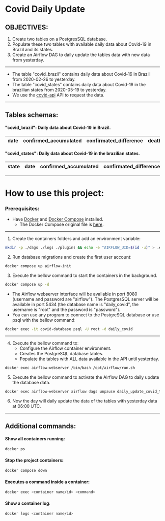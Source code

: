 # Covid Daily Update
## OBJECTIVES: 
1. Create two tables on a PostgresSQL database.
2. Populate these two tables with available daily data about Covid-19 in Brazil and its states.
3. Create an Airflow DAG to daily update the tables data with new data from yesterday.
---
- The table "covid_brazil" contains daily data about Covid-19 in Brazil from 2020-02-26 to yesterday.
- The table "covid_states" contains daily data about Covid-19 in the brazilian states from 2020-05-19 to yesterday.
- We use the [covid-api](http://covid-api.com/api/) API to request the data.
 
---
## Tables schemas:

#### "covid_brazil": Daily data about Covid-19 in Brazil.

| date       | confirmed_accumulated                 | confirmated_difference                                 | deaths_accumulated                     | deaths_difference                                       | last_update       |
|------------|---------------------------------------|--------------------------------------------------------|----------------------------------------|---------------------------------------------------------|-------------------|

#### "covid_states": Daily data about Covid-19 in the brazilian states.

| state  | date       | confirmed_accumulated                 | confirmated_difference                                 | deaths_accumulated                     | deaths_difference                                       | last_update       |
|--------|------------|---------------------------------------|--------------------------------------------------------|----------------------------------------|---------------------------------------------------------|-------------------|
---
# How to use this project:

### Prerequisites:
- Have [Docker](https://www.docker.com) and [Docker Compose](https://docs.docker.com/compose/install/#install-compose) installed.
    - The Docker Compose original file is [here](https://airflow.apache.org/docs/apache-airflow/2.5.2/docker-compose.yaml).

---
1. Create the containers folders and add an environment variable:
```sh
mkdir -p ./dags ./logs ./plugins && echo -e "AIRFLOW_UID=$(id -u)" > .env
```
2. Run database migrations and create the first user account:
```sh
docker compose up airflow-init
```
3. Execute the bellow command to start the containers in the background.
```sh
docker compose up -d
```
- The Airflow webserver interface will be available in port 8080 (username and password are "airflow"). The PostgresSQL server will be available in port 5434 (the database name is "daily_covid", the username is "root" and the password is "password").
- You can use any program to connect to the PostgreSQL database or use psql with the bellow command:
```sh
docker exec -it covid-database psql -U root -d daily_covid
```
---
4. Execute the bellow command to:
   - Configure the Airflow container environment.
   - Creates the PostgreSQL database tables.
   - Populate the tables with ALL data available in the API until yesterday.
```sh
docker exec airflow-webserver /bin/bash /opt/airflow/run.sh
```
5. Execute the bellow command to activate the Airflow DAG to daily update the database data.
```sh
docker exec airflow-webserver airflow dags unpause daily_update_covid_tables
```
6. Now the day will daily update the data of the tables with yesterday data at 06:00 UTC.
---

## Additional commands:

#### Show all containers running:
```sh
docker ps
```
#### Stop the project containers:
```sh
docker compose down
``` 
#### Executes a command inside a container:
```sh
docker exec <container name/id> <command>
```
#### Show a container log:
```sh
docker logs <container name/id>
```
